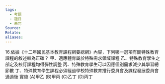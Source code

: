 ```yaml
---
tags:
  - 考題
  - 題目
  - 未完
Source:
Relate: 
aliases:
---
```

16.依據《十二年國民基本教育課程綱要總綱》內容，下列哪一選項有關特殊教育課程的敘述較為正確？
甲、適應體育屬於特殊需求領域課程
乙、特殊教育學生之部定及校訂課程均得彈性調整
丙、特殊教育學生可以因應個別需求減少其學習總節數
丁、特殊教育學生課程必須經過學校特殊教育推行委員會及課程發展委員會通過後
實施
(A)甲乙 (B)甲丙 (C)乙丁 (D)丙丁
